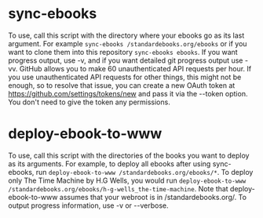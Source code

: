# sync-ebooks

To use, call this script with the directory where your ebooks go as its last argument. For example `sync-ebooks /standardebooks.org/ebooks` or if you want to clone them into this repository `sync-ebooks ebooks`. If you want progress output, use -v, and if you want detailed git progress output use -vv. GitHub allows you to make 60 unauthenticated API requests per hour. If you use unauthenticated API requests for other things, this might not be enough, so to resolve that issue, you can create a new OAuth token at https://github.com/settings/tokens/new and pass it via the --token option. You don't need to give the token any permissions.

# deploy-ebook-to-www

To use, call this script with the directories of the books you want to deploy as its arguments. For example, to deploy all ebooks after using sync-ebooks, run `deploy-ebook-to-www /standardebooks.org/ebooks/*`. To deploy only The Time Machine by H.G Wells, you would run `deploy-ebook-to-www /standardebooks.org/ebooks/h-g-wells_the-time-machine`. Note that deploy-ebook-to-www assumes that your webroot is in /standardebooks.org/. To output progress information, use -v or --verbose.
